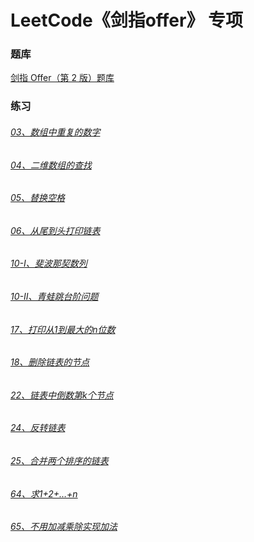 # LeetCode《剑指offer》 专项

### 题库

[剑指 Offer（第 2 版）题库](https://leetcode-cn.com/problemset/lcof/)

### 练习

###### [03、数组中重复的数字](https://github.com/sunnnydaydev/CodingInterviews/blob/master/src/others/FindRepeatNumber.java)

###### [04、二维数组的查找](https://github.com/sunnnydaydev/CodingInterviews/blob/master/src/Arrays/Find.java)

###### [05、替换空格](https://github.com/sunnnydaydev/CodingInterviews/blob/master/src/others/ReplaceSpace.java)

###### [06、从尾到头打印链表](https://github.com/sunnnydaydev/CodingInterviews/blob/master/src/LinkedList/ReversePrint.java)

###### [10-I、斐波那契数列](https://github.com/sunnnydaydev/CodingInterviews/blob/master/src/loop/Fibonacci.java)

###### [10-II、青蛙跳台阶问题](https://github.com/sunnnydaydev/CodingInterviews/blob/master/src/loop/FrogJumping.java)

###### [ 17、打印从1到最大的n位数](https://github.com/sunnnydaydev/CodingInterviews/blob/master/src/others/HammingWeight.java)

###### [18、删除链表的节点]()

###### [22、链表中倒数第k个节点  ](https://github.com/sunnnydaydev/CodingInterviews/blob/master/src/LinkedList/KthNodeInLinkedList.java)

###### [24、反转链表](https://github.com/sunnnydaydev/CodingInterviews/blob/master/src/LinkedList/ReverseLinkedList.java)

###### [25、合并两个排序的链表](https://github.com/sunnnydaydev/CodingInterviews/blob/master/src/LinkedList/MergeTwoLinkedList.java)

###### [64、求1+2+…+n](https://github.com/sunnnydaydev/CodingInterviews/blob/master/src/others/Sum.java)

###### [65、不用加减乘除实现加法](https://github.com/sunnnydaydev/CodingInterviews/blob/master/src/others/Add.java)
